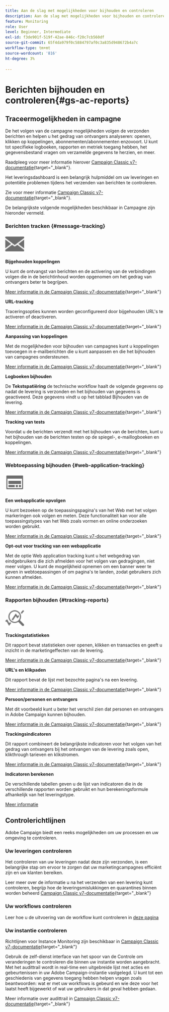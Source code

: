 ```yaml
---
title: Aan de slag met mogelijkheden voor bijhouden en controleren
description: Aan de slag met mogelijkheden voor bijhouden en controleren
feature: Monitoring
role: User
level: Beginner, Intermediate
exl-id: f3de901f-519f-42ae-846c-f20c7cb560df
source-git-commit: 65f4da979f0c5884797af0c3a835d948672b4a7c
workflow-type: tm+mt
source-wordcount: '816'
ht-degree: 3%

---
```


# Berichten bijhouden en controleren{#gs-ac-reports}

## Traceermogelijkheden in campagne

De het volgen van de campagne mogelijkheden volgen de verzonden berichten en helpen u het gedrag van ontvangers analyseren: openen, klikken op koppelingen, abonnementen/abonnementen enzovoort. U kunt tot specifieke logboeken, rapporten en metriek toegang hebben, het gegevensbestand vragen om verzamelde gegevens te herzien, en meer.

Raadpleeg voor meer informatie hierover [Campaign Classic v7-documentatie](https://experienceleague.adobe.com/docs/campaign-classic/using/getting-started/profile-management/editing-a-profile.html#tracking-tab){target="_blank"}.

Het leveringsdashboard is een belangrijk hulpmiddel om uw leveringen en potentiële problemen tijdens het verzenden van berichten te controleren.

Zie voor meer informatie [Campaign Classic v7-documentatie](https://experienceleague.adobe.com/docs/campaign-classic/using/sending-messages/monitoring-deliveries/delivery-dashboard.html#sending-messages){target="_blank"}.

De belangrijkste volgende mogelijkheden beschikbaar in Campagne zijn hieronder vermeld.

### Berichten tracken {#message-tracking}

<img src="assets/do-not-localize/icon-message-tracking.svg" width="60px">

**Bijgehouden koppelingen**

U kunt de ontvangst van berichten en de activering van de verbindingen volgen die in de berichtinhoud worden opgenomen om het gedrag van ontvangers beter te begrijpen.

[Meer informatie in de Campaign Classic v7-documentatie](https://experienceleague.adobe.com/docs/campaign-classic/using/sending-messages/tracking-messages/how-to-configure-tracked-links.html#sending-messages){target="_blank"}

**URL-tracking**

Traceringsopties kunnen worden geconfigureerd door bijgehouden URL&#39;s te activeren of deactiveren.

[Meer informatie in de Campaign Classic v7-documentatie](https://experienceleague.adobe.com/docs/campaign-classic/using/sending-messages/tracking-messages/personalizing-url-tracking.html#sending-messages){target="_blank"}


**Aanpassing van koppelingen**

Met de mogelijkheden voor bijhouden van campagnes kunt u koppelingen toevoegen in e-mailberichten die u kunt aanpassen en die het bijhouden van campagnes ondersteunen.

[Meer informatie in de Campaign Classic v7-documentatie](https://experienceleague.adobe.com/docs/campaign-classic/using/sending-messages/tracking-messages/tracking-personalized-links/tracking-personalized-links.html#sending-messages){target="_blank"}

**Logboeken bijhouden**

De **Tekstspatiëring** de technische workflow haalt de volgende gegevens op nadat de levering is verzonden en het bijhouden van gegevens is geactiveerd. Deze gegevens vindt u op het tabblad Bijhouden van de levering.

[Meer informatie in de Campaign Classic v7-documentatie](https://experienceleague.adobe.com/docs/campaign-classic/using/sending-messages/tracking-messages/accessing-the-tracking-logs.html#sending-messages){target="_blank"}

**Tracking van tests**

Voordat u de berichten verzendt met het bijhouden van de berichten, kunt u het bijhouden van de berichten testen op de spiegel-, e-maillogboeken en koppelingen.

[Meer informatie in de Campaign Classic v7-documentatie](https://experienceleague.adobe.com/docs/campaign-classic/using/sending-messages/tracking-messages/testing-tracking.html#sending-messages){target="_blank"}

### Webtoepassing bijhouden {#web-application-tracking}

<img src="assets/do-not-localize/icon-web-app.svg" width="60px">

**Een webapplicatie opvolgen**

U kunt bezoeken op de toepassingspagina&#39;s van het Web met het volgen markeringen ook volgen en meten. Deze functionaliteit kan voor alle toepassingstypes van het Web zoals vormen en online onderzoeken worden gebruikt.

[Meer informatie in de Campaign Classic v7-documentatie](https://experienceleague.adobe.com/docs/campaign-classic/using/designing-content/web-applications/tracking-a-web-application.html#designing-content){target="_blank"}

**Opt-out voor tracking van een webapplicatie**

Met de optie Web application tracking kunt u het webgedrag van eindgebruikers die zich afmelden voor het volgen van gedragingen, niet meer volgen. U kunt de mogelijkheid opnemen om een banner weer te geven in webtoepassingen of om pagina&#39;s te landen, zodat gebruikers zich kunnen afmelden.

[Meer informatie in de Campaign Classic v7-documentatie](https://experienceleague.adobe.com/docs/campaign-classic/using/designing-content/web-applications/web-application-tracking-opt-out.html#designing-content){target="_blank"}

### Rapporten bijhouden {#tracking-reports}

<img src="assets/do-not-localize/icon_monitor.svg" width="60px">

**Trackingstatistieken**

Dit rapport bevat statistieken over openen, klikken en transacties en geeft u inzicht in de marketingeffecten van de levering.

[Meer informatie in de Campaign Classic v7-documentatie](https://experienceleague.adobe.com/docs/campaign-classic/using/sending-messages/tracking-messages/about-message-tracking.html#tracking-reports){target="_blank"}

**URL&#39;s en klikpaden**

Dit rapport bevat de lijst met bezochte pagina&#39;s na een levering.

[Meer informatie in de Campaign Classic v7-documentatie](https://experienceleague.adobe.com/docs/campaign-classic/using/reporting/reports-on-deliveries/delivery-reports.html#urls-and-click-streams){target="_blank"}

**Persoon/personen en ontvangers**

Met dit voorbeeld kunt u beter het verschil zien dat personen en ontvangers in Adobe Campaign kunnen bijhouden.

[Meer informatie in de Campaign Classic v7-documentatie](https://experienceleague.adobe.com/docs/campaign-classic/using/reporting/reports-on-deliveries/person-people-recipients.html#reporting){target="_blank"}

**Trackingsindicatoren**

Dit rapport combineert de belangrijkste indicatoren voor het volgen van het gedrag van ontvangers bij het ontvangen van de levering zoals open, klikthrough tarieven en klikstromen.

[Meer informatie in de Campaign Classic v7-documentatie](https://experienceleague.adobe.com/docs/campaign-classic/using/reporting/reports-on-deliveries/delivery-reports.html#reporting){target="_blank"}

**Indicatoren berekenen**

De verschillende tabellen geven u de lijst van indicatoren die in de verschillende rapporten worden gebruikt en hun berekeningsformule afhankelijk van het leveringstype.

[Meer informatie](../reporting/metrics-calculation.md)

## Controlerichtlijnen

Adobe Campaign biedt een reeks mogelijkheden om uw processen en uw omgeving te controleren.

### Uw leveringen controleren

Het controleren van uw leveringen nadat deze zijn verzonden, is een belangrijke stap om ervoor te zorgen dat uw marketingcampagnes efficiënt zijn en uw klanten bereiken.

Leer meer over de informatie u na het verzenden van een levering kunt controleren, begrijp hoe de leveringsmislukkingen en quarantines binnen worden beheerd [Campaign Classic v7-documentatie](https://experienceleague.adobe.com/docs/campaign-classic/using/sending-messages/monitoring-deliveries/about-delivery-monitoring.html#sending-messages){target="_blank"}

### Uw workflows controleren

Leer hoe u de uitvoering van de workflow kunt controleren in [deze pagina](https://experienceleague.adobe.com/docs/campaign/automation/workflows/monitoring-workflows/monitor-workflow-execution.html)

### Uw instantie controleren

Richtlijnen voor Instance Monitoring zijn beschikbaar in [Campaign Classic v7-documentatie](https://experienceleague.adobe.com/docs/campaign-classic/using/monitoring-campaign-classic/introduction/monitoring-guidelines.html#monitoring-campaign-classic){target="_blank"}

Gebruik de zelf-dienst interface van het spoor van de Controle om veranderingen te controleren die binnen uw instantie worden aangebracht. Met het audittrail wordt in real-time een uitgebreide lijst met acties en gebeurtenissen in uw Adobe Campaign-instantie vastgelegd. U kunt tot een geschiedenis van gegevens toegang hebben helpen vragen zoals beantwoorden: wat er met uw workflows is gebeurd en wie deze voor het laatst heeft bijgewerkt of wat uw gebruikers in dat geval hebben gedaan.

Meer informatie over audittrail in  [Campaign Classic v7-documentatie](https://experienceleague.adobe.com/docs/campaign-classic/using/monitoring-campaign-classic/production-procedures/audit-trail.html#accessing-audit-trail){target="_blank"}
